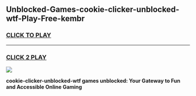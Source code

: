 
## Unblocked-Games-cookie-clicker-unblocked-wtf-Play-Free-kembr
<h3>
<a href="https://premium76.site?title=cookie-clicker-unblocked-wtf&ref=24M">CLICK TO PLAY</a></h3>
<hr>

<h3>
<a href="https://premium76.site?title=cookie-clicker-unblocked-wtf&ref=24M">CLICK 2 PLAY</a>
  
</h3>

<a href="https://premium76.site?title=cookie-clicker-unblocked-wtf&ref=24M"><img src="https://clearcache.store/games.png"></a>


**cookie-clicker-unblocked-wtf games unblocked: Your Gateway to Fun and Accessible Online Gaming**
